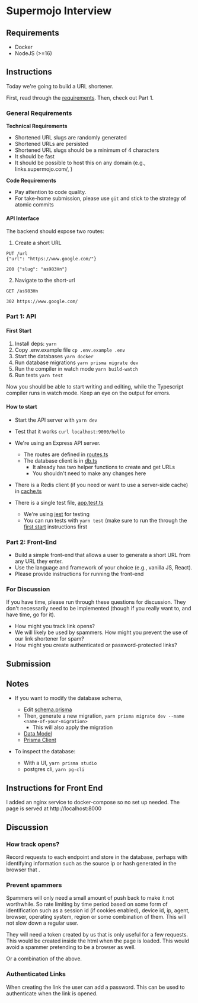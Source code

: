 # Supermojo Interview

## Requirements

- Docker
- NodeJS (>=16)

## Instructions

Today we're going to build a URL shortener.

First, read through the [requirements](#general-requirements). Then, check out Part 1.

### General Requirements

**Technical Requirements**

- Shortened URL slugs are randomly generated
- Shortened URLs are persisted
- Shortened URL slugs should be a minimum of 4 characters
- It should be fast
- It should be possible to host this on any domain (e.g., links.supermojo.com/<SLUG>, )

**Code Requirements**

- Pay attention to code quality.
- For take-home submission, please use `git` and stick to the strategy of atomic commits

#### API Interface

The backend should expose two routes:

1. Create a short URL

```
PUT /url
{"url": "https://www.google.com/"}

200 {"slug": "as983Hn"}
```

2. Navigate to the short-url

```
GET /as983Hn

302 https://www.google.com/
```

### Part 1: API

#### First Start

1. Install deps: `yarn`
2. Copy .env.example file `cp .env.example .env`
3. Start the databases `yarn docker`
4. Run database migrations `yarn prisma migrate dev`
5. Run the compiler in watch mode `yarn build-watch`
6. Run tests `yarn test`

Now you should be able to start writing and editing, while the Typescript compiler runs in watch mode. Keep an eye on the output for errors.

#### How to start

- Start the API server with `yarn dev`
- Test that it works `curl localhost:9000/hello`

- We're using an Express API server.
  - The routes are defined in [routes.ts](src/routes.ts)
  - The database client is in [db.ts](src/db.ts)
    - It already has two helper functions to create and get URLs
    - You shouldn't need to make any changes here
- There is a Redis client (if you need or want to use a server-side cache) in [cache.ts](src/cache.ts)
- There is a single test file, [app.test.ts](src/app.test.ts)
  - We're using [jest](https://jestjs.io/) for testing
  - You can run tests with `yarn test` (make sure to run the through the [first start](#first-start) instructions first

### Part 2: Front-End

- Build a simple front-end that allows a user to generate a short URL from any URL they enter.
- Use the language and framework of your choice (e.g., vanilla JS, React).
- Please provide instructions for running the front-end

### For Discussion

If you have time, please run through these questions for discussion.
They don't necessarily need to be implemented (though if you really want to, and have time, go for it).

- How might you track link opens?
- We will likely be used by spammers. How might you prevent the use of our link shortener for spam?
- How might you create authenticated or password-protected links?

## Submission

## Notes

- If you want to modify the database schema,

  - Edit [schema.prisma](prisma/schema.prisma)
  - Then, generate a new migration, `yarn prisma migrate dev --name <name-of-your-migration>`
    - This will also apply the migration
  - [Data Model](https://www.prisma.io/docs/concepts/components/prisma-schema/data-model)
  - [Prisma Client](https://www.prisma.io/docs/concepts/components/prisma-client/crud)

- To inspect the database:
  - With a UI, `yarn prisma studio`
  - postgres cli, `yarn pg-cli`

## Instructions for Front End

I added an nginx service to docker-compose so no set up needed.  The page is served at http://localhost:8000

## Discussion

### How track opens?

Record requests to each endpoint and store in the database, perhaps with identifying information such as the source ip or hash generated in the browser that .

### Prevent spammers

Spammers will only need a small amount of push back to make it not worthwhile.  So rate limiting by time period based on some form of identification such as a session id (if cookies enabled), device id, ip, agent, browser, operating system, region or some combination of them.  This will not slow down a regular user.

They will need a token created by us that is only useful for a few requests.  This would be created inside the html when the page is loaded.  This would avoid a spammer pretending to be a browser as well.

Or a combination of the above.

### Authenticated Links

When creating the link the user can add a password. This can be used to authenticate when the link is opened.


